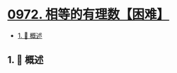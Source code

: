 # [0972. 相等的有理数【困难】](https://github.com/tnotesjs/TNotes.leetcode/tree/main/notes/0972.%20%E7%9B%B8%E7%AD%89%E7%9A%84%E6%9C%89%E7%90%86%E6%95%B0%E3%80%90%E5%9B%B0%E9%9A%BE%E3%80%91)

<!-- region:toc -->

- [1. 📝 概述](#1--概述)

<!-- endregion:toc -->

## 1. 📝 概述
